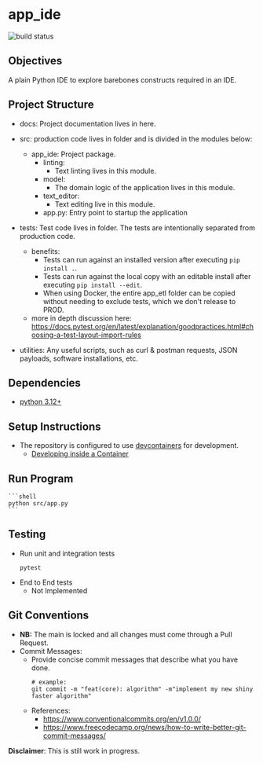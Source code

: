 # app_ide
![build status](https://github.com/praisetompane/app_ide/actions/workflows/app_ide.yaml/badge.svg)


## Objectives
A plain Python IDE to explore barebones constructs required in an IDE.

## Project Structure
- docs: Project documentation lives in here.
- src: production code lives in folder and is divided in the modules below:
    - app_ide: Project package.
        - linting:
            - Text linting lives in this module.
        - model:
            - The domain logic of the application lives in this module.
        - text_editor:
            - Text editing live in this module.
        - app.py:
            Entry point to startup the application
- tests: Test code lives in folder.
    The tests are intentionally separated from production code.
    - benefits:
        - Tests can run against an installed version after executing `pip install .`.
        - Tests can run against the local copy with an editable install after executing `pip install --edit`.
        - When using Docker, the entire app_etl folder can be copied without needing to exclude tests, which we don't release to PROD.
    - more in depth discussion here: https://docs.pytest.org/en/latest/explanation/goodpractices.html#choosing-a-test-layout-import-rules

- utilities: Any useful scripts, such as curl & postman requests, JSON payloads, software installations, etc.


## Dependencies
- [python 3.12+](https://www.python.org/downloads/)

## Setup Instructions
- The repository is configured to use [devcontainers](https://containers.dev) for development.
    - [Developing inside a Container](https://code.visualstudio.com/docs/devcontainers/containers)
    
## Run Program
    ```shell
    python src/app.py
    ```

## Testing
- Run unit and integration tests
    ```shell
    pytest
    ```
- End to End tests
    - Not Implemented

## Git Conventions
- **NB:** The main is locked and all changes must come through a Pull Request.
- Commit Messages:
    - Provide concise commit messages that describe what you have done.
        ```shell
        # example:
        git commit -m "feat(core): algorithm" -m"implement my new shiny faster algorithm"
        ```
    - References:
        - https://www.conventionalcommits.org/en/v1.0.0/
        - https://www.freecodecamp.org/news/how-to-write-better-git-commit-messages/

**Disclaimer**: This is still work in progress.